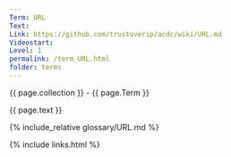 ```yaml
---
Term: URL
Text: 
Link: https://github.com/trustoverip/acdc/wiki/URL.md
Videostart: 
Level: 1
permalink: /term_URL.html
folder: terms
---
```


{{ page.collection }} - {{ page.Term }}

   {{ page.text }}

{% include_relative glossary/URL.md %}

 {% include links.html %} 
